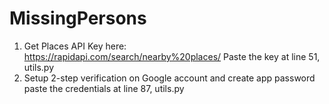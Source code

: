 # MissingPersons
1. Get Places API Key here: https://rapidapi.com/search/nearby%20places/
   Paste the key at line 51, utils.py 
2. Setup 2-step verification on Google account and create app password
	paste the credentials at line 87, utils.py
	